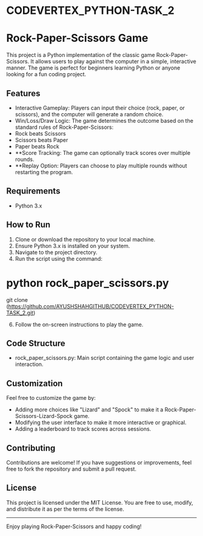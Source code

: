 # CODEVERTEX_PYTHON-TASK_2

# Rock-Paper-Scissors Game

This project is a Python implementation of the classic game Rock-Paper-Scissors. It allows users to play against the computer in a simple, interactive manner. The game is perfect for beginners learning Python or anyone looking for a fun coding project.

## Features

- Interactive Gameplay: Players can input their choice (rock, paper, or scissors), and the computer will generate a random choice.
- Win/Loss/Draw Logic: The game determines the outcome based on the standard rules of Rock-Paper-Scissors:
- Rock beats Scissors
- Scissors beats Paper
- Paper beats Rock
- **Score Tracking: The game can optionally track scores over multiple rounds.
- **Replay Option: Players can choose to play multiple rounds without restarting the program.

## Requirements

- Python 3.x

## How to Run

1. Clone or download the repository to your local machine.
2. Ensure Python 3.x is installed on your system.
3. Navigate to the project directory.
4. Run the script using the command:


# python rock_paper_scissors.py


git clone (https://github.com/AYUSHSHAHGITHUB/CODEVERTEX_PYTHON-TASK_2.git)
   

6. Follow the on-screen instructions to play the game.

## Code Structure

- rock_paper_scissors.py: Main script containing the game logic and user interaction.


## Customization

Feel free to customize the game by:

- Adding more choices like "Lizard" and "Spock" to make it a Rock-Paper-Scissors-Lizard-Spock game.
- Modifying the user interface to make it more interactive or graphical.
- Adding a leaderboard to track scores across sessions.

## Contributing

Contributions are welcome! If you have suggestions or improvements, feel free to fork the repository and submit a pull request.

## License

This project is licensed under the MIT License. You are free to use, modify, and distribute it as per the terms of the license.

---

Enjoy playing Rock-Paper-Scissors and happy coding!



